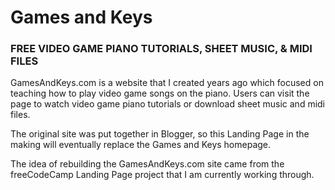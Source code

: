<h1>Games and Keys</h1>
<h3>FREE VIDEO GAME PIANO TUTORIALS, SHEET MUSIC, & MIDI FILES</h3>

GamesAndKeys.com is a website that I created years ago which focused on teaching how to play video game songs on the piano. Users can visit the page to watch video game piano tutorials or download sheet music and midi files. 

The original site was put together in Blogger, so this Landing Page in the making will eventually replace the Games and Keys homepage. 

The idea of rebuilding the GamesAndKeys.com site came from the freeCodeCamp Landing Page project that I am currently working through.
